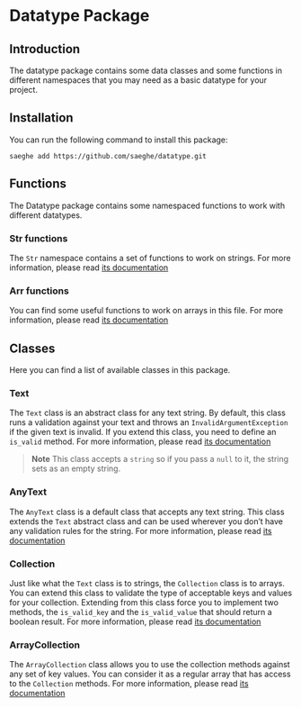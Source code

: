 # Datatype Package

## Introduction

The datatype package contains some data classes and some functions in different namespaces that you may need as a basic datatype for your project.

## Installation

You can run the following command to install this package:

```shell
saeghe add https://github.com/saeghe/datatype.git
```

## Functions

The Datatype package contains some namespaced functions to work with different datatypes.

### Str functions

The `Str` namespace contains a set of functions to work on strings.
For more information, please read [its documentation](https://saeghe.com/packages/datatype/documentations/str-functions)

### Arr functions

You can find some useful functions to work on arrays in this file.
For more information, please read [its documentation](https://saeghe.com/packages/datatype/documentations/arr-functions)

## Classes

Here you can find a list of available classes in this package.

### Text

The `Text` class is an abstract class for any text string.
By default, this class runs a validation against your text and throws an `InvalidArgumentException` if the given text is invalid.
If you extend this class, you need to define an `is_valid` method.
For more information, please read [its documentation](https://saeghe.com/packages/datatype/documentations/text-class)

> **Note**
> This class accepts a `string` so if you pass a `null` to it, the string sets as an empty string.

### AnyText

The `AnyText` class is a default class that accepts any text string.
This class extends the `Text` abstract class and can be used wherever you don’t have any validation rules for the string.
For more information, please read [its documentation](https://saeghe.com/packages/datatype/documentations/any-text-class)

### Collection

Just like what the `Text` class is to strings, the `Collection` class is to arrays.
You can extend this class to validate the type of acceptable keys and values for your collection.
Extending from this class force you to implement two methods, the `is_valid_key` and the `is_valid_value` that should return a boolean result.
For more information, please read [its documentation](https://saeghe.com/packages/datatype/documentations/collection-class)

### ArrayCollection

The `ArrayCollection` class allows you to use the collection methods against any set of key values.
You can consider it as a regular array that has access to the `Collection` methods.
For more information, please read [its documentation](https://saeghe.com/packages/datatype/documentations/array-collection-class)
